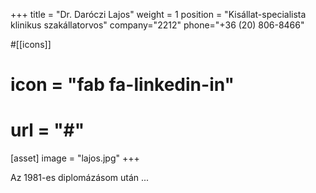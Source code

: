 +++
title = "Dr. Daróczi Lajos" 
weight = 1
position = "Kisállat-specialista klinikus szakállatorvos"
company="2212"
phone="+36 (20) 806-8466"

#[[icons]] 
# icon = "fab fa-linkedin-in"
# url = "#"

[asset] 
  image = "lajos.jpg"
+++

Az 1981-es diplomázásom után ...
